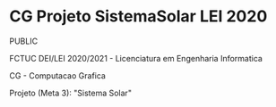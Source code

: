 # CG Projeto SistemaSolar LEI 2020

PUBLIC

FCTUC DEI/LEI 2020/2021 - Licenciatura em Engenharia Informatica

CG - Computacao Grafica

Projeto (Meta 3): "Sistema Solar"
